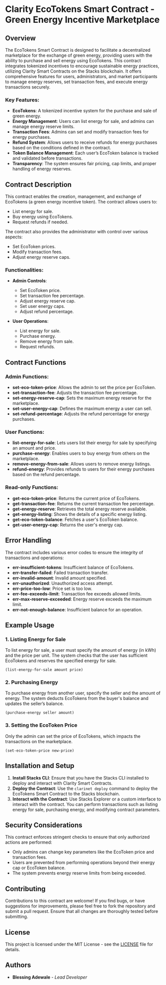 # Clarity EcoTokens Smart Contract - Green Energy Incentive Marketplace

## Overview

The EcoTokens Smart Contract is designed to facilitate a decentralized marketplace for the exchange of green energy, providing users with the ability to purchase and sell energy using EcoTokens. This contract integrates tokenized incentives to encourage sustainable energy practices, utilizing Clarity Smart Contracts on the Stacks blockchain. It offers comprehensive features for users, administrators, and market participants to manage energy reserves, set transaction fees, and execute energy transactions securely.

### Key Features:
- **EcoTokens**: A tokenized incentive system for the purchase and sale of green energy.
- **Energy Management**: Users can list energy for sale, and admins can manage energy reserve limits.
- **Transaction Fees**: Admins can set and modify transaction fees for energy purchases.
- **Refund System**: Allows users to receive refunds for energy purchases based on the conditions defined in the contract.
- **Token Balance Management**: Each user’s EcoToken balance is tracked and validated before transactions.
- **Transparency**: The system ensures fair pricing, cap limits, and proper handling of energy reserves.

## Contract Description

This contract enables the creation, management, and exchange of EcoTokens (a green energy incentive token). The contract allows users to:
- List energy for sale.
- Buy energy using EcoTokens.
- Request refunds if needed.

The contract also provides the administrator with control over various aspects:
- Set EcoToken prices.
- Modify transaction fees.
- Adjust energy reserve caps.

### Functionalities:
- **Admin Controls**:
  - Set EcoToken price.
  - Set transaction fee percentage.
  - Adjust energy reserve cap.
  - Set user energy caps.
  - Adjust refund percentage.

- **User Operations**:
  - List energy for sale.
  - Purchase energy.
  - Remove energy from sale.
  - Request refunds.

## Contract Functions

### Admin Functions:
- **set-eco-token-price**: Allows the admin to set the price per EcoToken.
- **set-transaction-fee**: Adjusts the transaction fee percentage.
- **set-energy-reserve-cap**: Sets the maximum energy reserve for the marketplace.
- **set-user-energy-cap**: Defines the maximum energy a user can sell.
- **set-refund-percentage**: Adjusts the refund percentage for energy purchases.

### User Functions:
- **list-energy-for-sale**: Lets users list their energy for sale by specifying an amount and price.
- **purchase-energy**: Enables users to buy energy from others on the marketplace.
- **remove-energy-from-sale**: Allows users to remove energy listings.
- **refund-energy**: Provides refunds to users for their energy purchases based on the refund percentage.

### Read-only Functions:
- **get-eco-token-price**: Returns the current price of EcoTokens.
- **get-transaction-fee**: Returns the current transaction fee percentage.
- **get-energy-reserve**: Retrieves the total energy reserve available.
- **get-energy-listing**: Shows the details of a specific energy listing.
- **get-eco-token-balance**: Fetches a user's EcoToken balance.
- **get-user-energy-cap**: Returns the user's energy cap.

## Error Handling

The contract includes various error codes to ensure the integrity of transactions and operations:

- **err-insufficient-tokens**: Insufficient balance of EcoTokens.
- **err-transfer-failed**: Failed transaction transfer.
- **err-invalid-amount**: Invalid amount specified.
- **err-unauthorized**: Unauthorized access attempt.
- **err-price-too-low**: Price set is too low.
- **err-fee-exceeds-limit**: Transaction fee exceeds allowed limits.
- **err-max-reserve-exceeded**: Energy reserve exceeds the maximum limit.
- **err-not-enough-balance**: Insufficient balance for an operation.

## Example Usage

### 1. Listing Energy for Sale
To list energy for sale, a user must specify the amount of energy (in kWh) and the price per unit. The system checks that the user has sufficient EcoTokens and reserves the specified energy for sale.

```clarity
(list-energy-for-sale amount price)
```

### 2. Purchasing Energy
To purchase energy from another user, specify the seller and the amount of energy. The system deducts EcoTokens from the buyer's balance and updates the seller’s balance.

```clarity
(purchase-energy seller amount)
```

### 3. Setting the EcoToken Price
Only the admin can set the price of EcoTokens, which impacts the transactions on the marketplace.

```clarity
(set-eco-token-price new-price)
```

## Installation and Setup

1. **Install Stacks CLI**: Ensure that you have the Stacks CLI installed to deploy and interact with Clarity Smart Contracts.
2. **Deploy the Contract**: Use the `clarinet deploy` command to deploy the EcoTokens Smart Contract to the Stacks blockchain.
3. **Interact with the Contract**: Use Stacks Explorer or a custom interface to interact with the contract. You can perform transactions such as listing energy for sale, purchasing energy, and modifying contract parameters.

## Security Considerations

This contract enforces stringent checks to ensure that only authorized actions are performed:
- Only admins can change key parameters like the EcoToken price and transaction fees.
- Users are prevented from performing operations beyond their energy cap or EcoToken balance.
- The system prevents energy reserve limits from being exceeded.

## Contributing

Contributions to this contract are welcome! If you find bugs, or have suggestions for improvements, please feel free to fork the repository and submit a pull request. Ensure that all changes are thoroughly tested before submitting.

## License

This project is licensed under the MIT License - see the [LICENSE](LICENSE) file for details.

## Authors

- **Blessing Adewale** - *Lead Developer*
